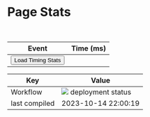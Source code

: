 <!-- no index -->

# Page Stats


<br>
<table id='page-load-stats'>
<thead><th>Event</th><th>Time (ms)</th></thead>
<tr>
<td>
<button onclick="
stats = [
'connectEnd',
'connectStart',
'domComplete',
'domContentLoadedEventEnd',
'domContentLoadedEventStart',
'domInteractive',
'domLoading',
'domainLookupEnd',
'domainLookupStart',
'fetchStart',
'loadEventEnd',
'loadEventStart',
'navigationStart',
// 'redirectCount',
// 'redirectEnd',
// 'redirectStart',
'requestStart',
'responseEnd',
'responseStart',
// 'timing',
// 'navigation',
// 'performance',
// 'type',
// 'unloadEventEnd',
// 'unloadEventStart'        
];
var text='';
var p = document.getElementById('page-load-stats');
stats.sort((a,b)=>((window.performance.timing[a] - window.performance.timing.navigationStart)-(window.performance.timing[b] - window.performance.timing.navigationStart)))
for (i of stats) {
    text += '<tr><td>'+i+'</td><td>'+ (window.performance.timing[i] - window.performance.timing.navigationStart)+'</td><tr>'
};
console.log(text,p);
p.innerHTML = '<thead><th>Event</th><th>Time (ms)</th></thead>'+text;
">Load Timing Stats</button>
</td>
<td></td>
</tr>

</table>

<table>
  <thead><th>Key</th><th>Value</th></thead>
  <tr>
    <td>Workflow</td><td><md-block>
    <img src="https://github.com/ollielynas/md-website/actions/workflows/static.yml/badge.svg">
    deployment status
  </img>
</td>
<tr>
<td>last compiled</td><td>2023-10-14 22:00:19</td>
</tr>
</table>
